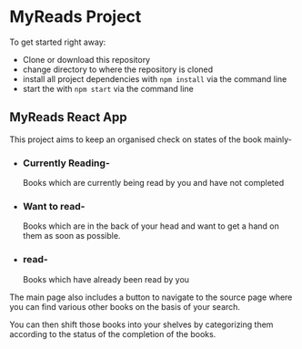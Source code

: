 # MyReads Project

To get started right away:
* Clone or download this repository
* change directory to where the repository is cloned
* install all project dependencies with `npm install` via the command line
* start the with `npm start` via the command line

## MyReads React App

This project aims to keep an organised check on states of the book mainly-
* ### Currently Reading-
    Books which are currently being read by you and have not completed
* ### Want to read-
    Books which are in the back of your head and want to get a hand on them as soon as possible.
* ### read-
    Books which have already been read by you

The main page also includes a button to navigate to the source page where you can find various other books on the basis of your search.

You can then shift those books into your shelves by categorizing them according to the status of the completion of the books.
